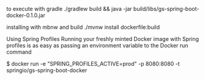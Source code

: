 
to execute with gradle
./gradlew build && java -jar build/libs/gs-spring-boot-docker-0.1.0.jar

installing with mbnw and build
./mvnw install dockerfile:build

Using Spring Profiles
Running your freshly minted Docker image with Spring profiles is as easy as passing an environment variable to the Docker run command

$ docker run -e "SPRING_PROFILES_ACTIVE=prod" -p 8080:8080 -t springio/gs-spring-boot-docker